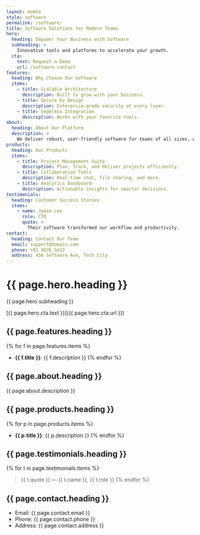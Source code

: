 ```yaml
---
layout: mombo
style: software
permalink: /software/
title: Software Solutions for Modern Teams
hero:
  heading: Empower Your Business with Software
  subheading: >
    Innovative tools and platforms to accelerate your growth.
  cta:
    text: Request a Demo
    url: /software-contact
features:
  heading: Why Choose Our Software
  items:
    - title: Scalable Architecture
      description: Built to grow with your business.
    - title: Secure by Design
      description: Enterprise-grade security at every layer.
    - title: Seamless Integration
      description: Works with your favorite tools.
about:
  heading: About Our Platform
  description: >
    We deliver robust, user-friendly software for teams of all sizes, with a focus on security, speed, and support.
products:
  heading: Our Products
  items:
    - title: Project Management Suite
      description: Plan, track, and deliver projects efficiently.
    - title: Collaboration Tools
      description: Real-time chat, file sharing, and more.
    - title: Analytics Dashboard
      description: Actionable insights for smarter decisions.
testimonials:
  heading: Customer Success Stories
  items:
    - name: Jamie Lee
      role: CTO
      quote: >
        Their software transformed our workflow and productivity.
contact:
  heading: Contact Our Team
  email: support@domain.com
  phone: +01 9876 5432
  address: 456 Software Ave, Tech City
---
```


# {{ page.hero.heading }}

{{ page.hero.subheading }}

[{{ page.hero.cta.text }}]({{ page.hero.cta.url }})

## {{ page.features.heading }}

{% for f in page.features.items %}
- **{{ f.title }}**: {{ f.description }}
{% endfor %}

## {{ page.about.heading }}

{{ page.about.description }}

## {{ page.products.heading }}

{% for p in page.products.items %}
- **{{ p.title }}**: {{ p.description }}
{% endfor %}

## {{ page.testimonials.heading }}

{% for t in page.testimonials.items %}
> {{ t.quote }}
> — {{ t.name }}, {{ t.role }}
{% endfor %}

## {{ page.contact.heading }}

- Email: {{ page.contact.email }}
- Phone: {{ page.contact.phone }}
- Address: {{ page.contact.address }}
